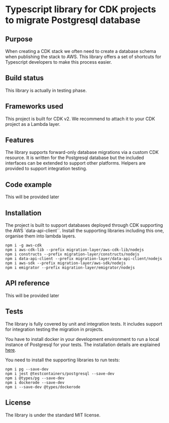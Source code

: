 # Typescript library for CDK projects to migrate Postgresql database

## Purpose

When creating a CDK stack we often need to create a database schema when publishing the stack to AWS. This library offers a set of shortcuts for Typescript developers to make this process easier.

## Build status

This library is actually in testing phase.

## Frameworks used

This project is built for CDK v2. We recommend to attach it to your CDK project as a Lambda layer. 

## Features

The library supports forward-only database migrations via a custom CDK resource. It is written for the Postgresql database but the included interfaces can be extended to support other platforms. Helpers are provided to support integration testing.

## Code example

This will be provided later

## Installation

The project is built to support databases deployed through CDK supporting the AWS `data-api-client``. Install the supporting libraries including this one, organise them into lambda layers.

```
npm i -g aws-cdk
npm i aws-cdk-lib --prefix migration-layer/aws-cdk-lib/nodejs
npm i constructs --prefix migration-layer/constructs/nodejs
npm i data-api-client --prefix migration-layer/data-api-client/nodejs
npm i aws-sdk --prefix migration-layer/aws-sdk/nodejs
npm i emigrator --prefix migration-layer/emigrator/nodejs
```

## API reference

This will be provided later

## Tests

The library is fully covered by unit and integration tests. It includes support for integration testing the migration in projects.

You have to install docker in your development environment to run a local instance of Postgresql for your tests. The installation details are explained [here](https://java.testcontainers.org/supported_docker_environment/).

You need to install the supporting libraries to run tests:

```
npm i pg --save-dev
npm i jest @testcontainers/postgresql --save-dev
npm i @types/pg --save-dev
npm i dockerode --save-dev
npm i --save-dev @types/dockerode
```

## License

The library is under the standard MIT license.